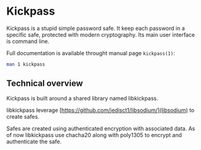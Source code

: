 Kickpass
========

Kickpass is a stupid simple password safe. It keep each password in a specific
safe, protected with modern cryptography. Its main user interface is command
line.

Full documentation is available throught manual page ``kickpass(1)``:
```bash
man 1 kickpass
```

Technical overview
------------------

Kickpass is built around a shared library named libkickpass.

libkickpass leverage [https://github.com/jedisct1/libsodium/](libsodium) to
create safes.

Safes are created using authenticated encryption with associated data. As of
now libkickpass use chacha20 along with poly1305 to encrypt and authenticate
the safe.
